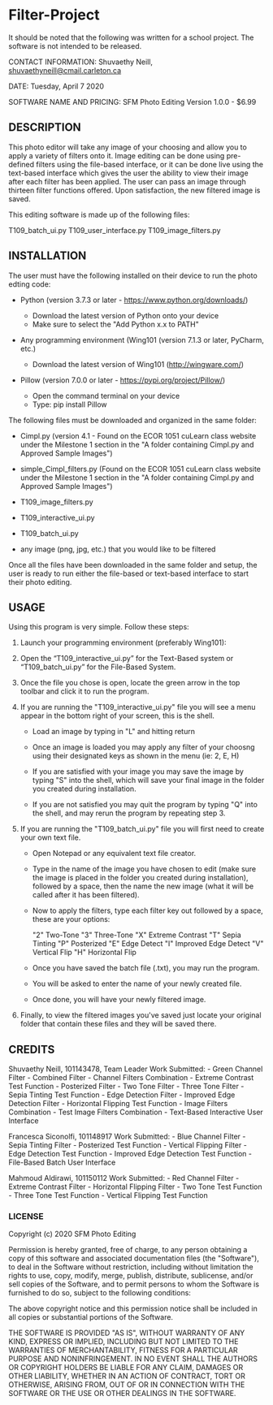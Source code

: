 # Filter-Project
It should be noted that the following was written for a school project. The software is not intended to be released.

CONTACT INFORMATION: 
Shuvaethy Neill, shuvaethyneill@cmail.carleton.ca


DATE: 
Tuesday, April 7 2020


SOFTWARE NAME AND PRICING: 
SFM Photo Editing Version 1.0.0 - $6.99


## DESCRIPTION
This photo editor will take any image of your choosing and allow you to apply a 
variety of filters onto it. Image editing can be done using pre-defined 
filters using the file-based interface, or it can be done live using the 
text-based interface which gives the user the ability to view their image after 
each filter has been applied. The user can pass an image through thirteen filter 
functions offered. Upon satisfaction, the new filtered image is saved.

This editing software is made up of the following files:

T109_batch_ui.py
T109_user_interface.py
T109_image_filters.py 


## INSTALLATION
The user must have the following installed on their device to run the photo edting code:

- Python (version 3.7.3 or later - https://www.python.org/downloads/)
	- Download the latest version of Python onto your device 
	- Make sure to select the "Add Python x.x to PATH"
	
- Any programming environment (Wing101 (version 7.1.3 or later, PyCharm, etc.)
	- Download the latest version of Wing101 (http://wingware.com/)
	
- Pillow (version 7.0.0 or later -  https://pypi.org/project/Pillow/)
	- Open the command terminal on your device
	- Type: pip install Pillow
	

The following files must be downloaded and organized in the same folder:

- Cimpl.py (version 4.1 - Found on the ECOR 1051 cuLearn class website under the Milestone 1 
section in the "A folder containing Cimpl.py and Approved Sample Images")

- simple_Cimpl_filters.py (Found on the ECOR 1051 cuLearn class website under 
the Milestone 1 section in the "A folder containing Cimpl.py and Approved Sample Images")

- T109_image_filters.py

- T109_interactive_ui.py

- T109_batch_ui.py

- any image (png, jpg, etc.) that you would like to be filtered

Once all the files have been downloaded in the same folder and setup, the user 
is ready to run either the file-based or text-based interface to start their 
photo editing. 


## USAGE
Using this program is very simple. Follow these steps:

1. Launch your programming environment (preferably Wing101):

2. Open the “T109_interactive_ui.py” for the Text-Based system or 
“T109_batch_ui.py” for the File-Based System.

3. Once the file you chose is open, locate the green arrow in the top toolbar and 
click it to run the program.

4. If you are running the "T109_interactive_ui.py" file you will see a menu 
appear in the bottom right of your screen, this is the shell.

	- Load an image by typing in "L" and hitting return
	
	- Once an image is loaded you may apply any filter of your choosng using 
	their designated keys as shown in the menu (ie: 2, E, H)
	
	- If you are satisfied with your image you may save the image by typing 
	"S" into the shell, which will save your final image in the folder you 
	created during installation.
	
	- If you are not satisfied you may quit the program by typing "Q" into 
	the shell, and may rerun the program by repeating step 3.

5. If you are running the "T109_batch_ui.py" file you will first need to create 
your own text file.

	- Open Notepad or any equivalent text file creator.
	
	- Type in the name of the image you have chosen to edit (make sure the 
	image is placed in the folder you created during installation), followed 
	by a space, then the name the new image (what it will be called after it 
	has been filtered).
	
	- Now to apply the filters, type each filter key out followed by a space, 
	these are your options:
	
		"2" Two-Tone
		"3" Three-Tone
		"X" Extreme Contrast
		"T" Sepia Tinting
		"P" Posterized
		"E" Edge Detect
		"I" Improved Edge Detect
		"V" Vertical Flip
		"H" Horizontal Flip

	- Once you have saved the batch file (.txt), you may run the program.
	
	- You will be asked to enter the name of your newly created file.
	
	- Once done, you will have your newly filtered image.

6. Finally, to view the filtered images you've saved just locate your original 
folder that contain these files and they will be saved there.


## CREDITS
Shuvaethy Neill, 101143478, Team Leader
    Work Submitted:
        - Green Channel Filter
        - Combined Filter
        - Channel Filters Combination 
        - Extreme Contrast Test Function
        - Posterized Filter
        - Two Tone Filter
        - Three Tone Filter
        - Sepia Tinting Test Function
        - Edge Detection Filter
        - Improved Edge Detection Filter
        - Horizontal Flipping Test Function
        - Image Filters Combination
        - Test Image Filters Combination
        - Text-Based Interactive User Interface
        
Francesca Siconolfi, 101148917
    Work Submitted:
        - Blue Channel Filter
        - Sepia Tinting Filter
	- Posterized Test Function
        - Vertical Flipping Filter
        - Edge Detection Test Function
        - Improved Edge Detection Test Function
        - File-Based Batch User Interface

Mahmoud Aldirawi, 101150112
    Work Submitted:
        - Red Channel Filter
        - Extreme Contrast Filter
        - Horizontal Flipping Filter
        - Two Tone Test Function
        - Three Tone Test Function
        - Vertical Flipping Test Function
        

### LICENSE
Copyright (c) 2020 SFM Photo Editing

Permission is hereby granted, free of charge, to any person obtaining a copy
of this software and associated documentation files (the "Software"), to deal
in the Software without restriction, including without limitation the rights
to use, copy, modify, merge, publish, distribute, sublicense, and/or sell
copies of the Software, and to permit persons to whom the Software is
furnished to do so, subject to the following conditions:

The above copyright notice and this permission notice shall be included in all
copies or substantial portions of the Software.

THE SOFTWARE IS PROVIDED "AS IS", WITHOUT WARRANTY OF ANY KIND, EXPRESS OR
IMPLIED, INCLUDING BUT NOT LIMITED TO THE WARRANTIES OF MERCHANTABILITY,
FITNESS FOR A PARTICULAR PURPOSE AND NONINFRINGEMENT. IN NO EVENT SHALL THE
AUTHORS OR COPYRIGHT HOLDERS BE LIABLE FOR ANY CLAIM, DAMAGES OR OTHER
LIABILITY, WHETHER IN AN ACTION OF CONTRACT, TORT OR OTHERWISE, ARISING FROM,
OUT OF OR IN CONNECTION WITH THE SOFTWARE OR THE USE OR OTHER DEALINGS IN THE
SOFTWARE.

